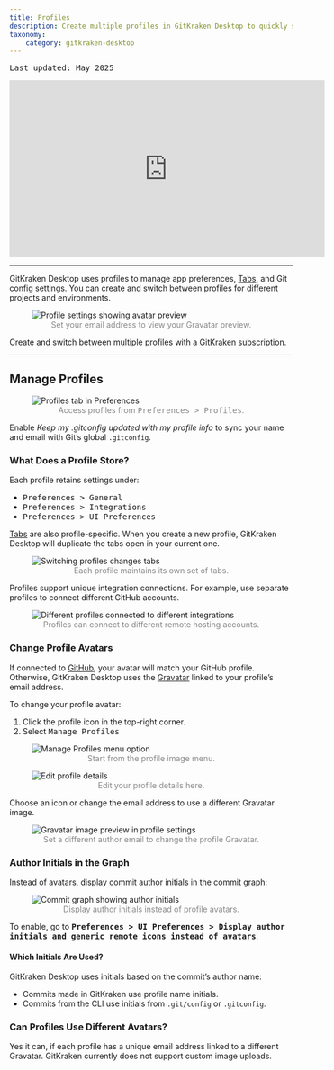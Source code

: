 ```yaml
---
title: Profiles
description: Create multiple profiles in GitKraken Desktop to quickly switch between repository preferences. Manage different gitconfig settings, repositories, and more!
taxonomy:
    category: gitkraken-desktop
---
```

<kbd>Last updated: May 2025</kbd>

<div class='embed-container embed-container--16-9'>
    <iframe width="560" height="315" src="https://www.youtube.com/embed/ZgYjeaJDbX8?rel=0&vq=hd1080" frameborder="0" allowfullscreen></iframe>
</div>

***

GitKraken Desktop uses profiles to manage app preferences, [Tabs](/start-here/interface/#tabs), and Git config settings. You can create and switch between profiles for different projects and environments.

<figure>
  <img src="/wp-content/uploads/profiles@2x.png" class="help-center-img img-bordered" alt="Profile settings showing avatar preview">
  <figcaption style="text-align:center; color:#888">Set your email address to view your Gravatar preview.</figcaption>
</figure>

<div class='callout callout--success'>
    <p>Create and switch between multiple profiles with a <a href="https://www.gitkraken.com/pricing" target="_blank">GitKraken subscription</a>.</p>
</div>

***

## Manage Profiles

<figure>
  <img src="/wp-content/uploads/profiles-preferences@2x.png" class="help-center-img img-bordered" alt="Profiles tab in Preferences">
  <figcaption style="text-align:center; color:#888">Access profiles from <kbd>Preferences > Profiles</kbd>.</figcaption>
</figure>

Enable <em>Keep my .gitconfig updated with my profile info</em> to sync your name and email with Git’s global `.gitconfig`.

### What Does a Profile Store?

Each profile retains settings under:
- <kbd>Preferences > General</kbd>
- <kbd>Preferences > Integrations</kbd>
- <kbd>Preferences > UI Preferences</kbd>

[Tabs](/start-here/interface/#tabs) are also profile-specific. When you create a new profile, GitKraken Desktop will duplicate the tabs open in your current one.

<figure>
  <img src='/wp-content/uploads/profile-tabs-2025.gif' class="help-center-img img-bordered" alt="Switching profiles changes tabs">
  <figcaption style="text-align:center; color:#888">Each profile maintains its own set of tabs.</figcaption>
</figure>

Profiles support unique integration connections. For example, use separate profiles to connect different GitHub accounts.

<figure>
  <img src="/wp-content/uploads/profile-example-2025.png" class="help-center-img img-bordered" alt="Different profiles connected to different integrations">
  <figcaption style="text-align:center; color:#888">Profiles can connect to different remote hosting accounts.</figcaption>
</figure>

### Change Profile Avatars

If connected to [GitHub](/gitkraken-desktop/github-gitkraken-desktop/), your avatar will match your GitHub profile. Otherwise, GitKraken Desktop uses the [Gravatar](https://gravatar.com) linked to your profile’s email address.

To change your profile avatar:
1. Click the profile icon in the top-right corner.
2. Select <kbd>Manage Profiles <i class='fa fa-caret-right'></i> <i class="fa fa-ellipsis-v" aria-hidden="true"></i></kbd>

<figure>
  <img src="/wp-content/uploads/edit-profile-1-2025.png" class="help-center-img img-bordered" alt="Manage Profiles menu option">
  <figcaption style="text-align:center; color:#888">Start from the profile image menu.</figcaption>
</figure>

<figure>
  <img src="/wp-content/uploads/edit-profile-2-2025.png" class="help-center-img img-bordered" alt="Edit profile details">
  <figcaption style="text-align:center; color:#888">Edit your profile details here.</figcaption>
</figure>

Choose an icon or change the email address to use a different Gravatar image.

<figure>
  <img src="/wp-content/uploads/gravatar-2025.png" class="help-center-img img-bordered" alt="Gravatar image preview in profile settings">
  <figcaption style="text-align:center; color:#888">Set a different author email to change the profile Gravatar.</figcaption>
</figure>

### Author Initials in the Graph

Instead of avatars, display commit author initials in the commit graph:

<figure>
  <img src="/wp-content/uploads/author-initials-2025.png" class="help-center-img img-bordered" alt="Commit graph showing author initials">
  <figcaption style="text-align:center; color:#888">Display author initials instead of profile avatars.</figcaption>
</figure>

To enable, go to <kbd><strong>Preferences > UI Preferences > Display author initials and generic remote icons instead of avatars</strong></kbd>.

#### Which Initials Are Used?

GitKraken Desktop uses initials based on the commit’s author name:
- Commits made in GitKraken use profile name initials.
- Commits from the CLI use initials from `.git/config` or `.gitconfig`.

### Can Profiles Use Different Avatars?

Yes it can, if each profile has a unique email address linked to a different Gravatar. GitKraken currently does not support custom image uploads.
